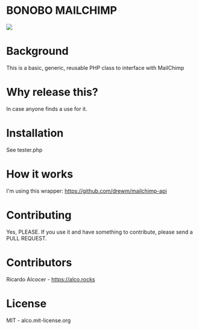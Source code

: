 # BONOBO MAILCHIMP

![](https://camo.githubusercontent.com/6bbbfabbd62d20514245a59e4dadf52adf869014/68747470733a2f2f626f6e6f626f6170702e696f2f696d672f626f6e6f626f5f6c6f676f322e706e67)

# Background
This is a basic, generic, reusable PHP class to interface with MailChimp

# Why release this?
In case anyone finds a use for it.

# Installation
See tester.php

# How it works
I'm using this wrapper: https://github.com/drewm/mailchimp-api

# Contributing
Yes, PLEASE.  If you use it and have something to contribute, please send a PULL REQUEST.

# Contributors

Ricardo Alcocer - https://alco.rocks

# License

MIT - alco.mit-license.org